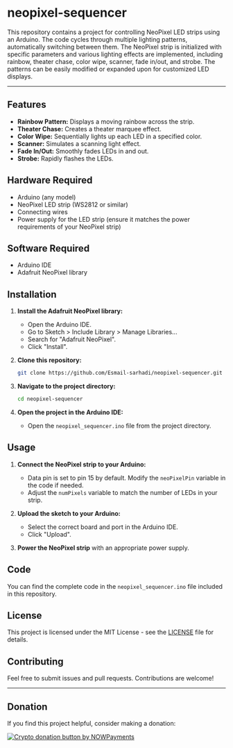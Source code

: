 # neopixel-sequencer
This repository contains a project for controlling NeoPixel LED strips using an Arduino. The code cycles through multiple lighting patterns, automatically switching between them. The NeoPixel strip is initialized with specific parameters and various lighting effects are implemented, including rainbow, theater chase, color wipe, scanner, fade in/out, and strobe. The patterns can be easily modified or expanded upon for customized LED displays.


---

## Features

- **Rainbow Pattern:** Displays a moving rainbow across the strip.
- **Theater Chase:** Creates a theater marquee effect.
- **Color Wipe:** Sequentially lights up each LED in a specified color.
- **Scanner:** Simulates a scanning light effect.
- **Fade In/Out:** Smoothly fades LEDs in and out.
- **Strobe:** Rapidly flashes the LEDs.

## Hardware Required

- Arduino (any model)
- NeoPixel LED strip (WS2812 or similar)
- Connecting wires
- Power supply for the LED strip (ensure it matches the power requirements of your NeoPixel strip)

## Software Required

- Arduino IDE
- Adafruit NeoPixel library

## Installation

1. **Install the Adafruit NeoPixel library:**
   - Open the Arduino IDE.
   - Go to Sketch > Include Library > Manage Libraries...
   - Search for "Adafruit NeoPixel".
   - Click "Install".

2. **Clone this repository:**
   ```bash
   git clone https://github.com/Esmail-sarhadi/neopixel-sequencer.git
   ```

3. **Navigate to the project directory:**
   ```bash
   cd neopixel-sequencer
   ```

4. **Open the project in the Arduino IDE:**
   - Open the `neopixel_sequencer.ino` file from the project directory.

## Usage

1. **Connect the NeoPixel strip to your Arduino:**
   - Data pin is set to pin 15 by default. Modify the `neoPixelPin` variable in the code if needed.
   - Adjust the `numPixels` variable to match the number of LEDs in your strip.

2. **Upload the sketch to your Arduino:**
   - Select the correct board and port in the Arduino IDE.
   - Click "Upload".

3. **Power the NeoPixel strip** with an appropriate power supply.

## Code

You can find the complete code in the `neopixel_sequencer.ino` file included in this repository.

## License

This project is licensed under the MIT License - see the [LICENSE](LICENSE) file for details.

## Contributing

Feel free to submit issues and pull requests. Contributions are welcome!

---

<h2 id="donation">Donation</h2>

<p>If you find this project helpful, consider making a donation:</p>
<p><a href="https://nowpayments.io/donation?api_key=REWCYVC-A1AMFK3-QNRS663-PKJSBD2&source=lk_donation&medium=referral" target="_blank">
     <img src="https://nowpayments.io/images/embeds/donation-button-black.svg" alt="Crypto donation button by NOWPayments">
</a></p>
